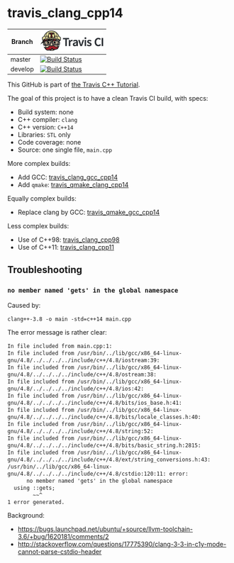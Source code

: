 # travis_clang_cpp14

Branch|[![Travis CI logo](TravisCI.png)](https://travis-ci.org)
---|---
master|[![Build Status](https://travis-ci.org/richelbilderbeek/travis_clang_cpp14.svg?branch=master)](https://travis-ci.org/richelbilderbeek/travis_clang_cpp14)
develop|[![Build Status](https://travis-ci.org/richelbilderbeek/travis_clang_cpp14.svg?branch=develop)](https://travis-ci.org/richelbilderbeek/travis_clang_cpp14)

This GitHub is part of [the Travis C++ Tutorial](https://github.com/richelbilderbeek/travis_cpp_tutorial).

The goal of this project is to have a clean Travis CI build, with specs:

 * Build system: none
 * C++ compiler: `clang`
 * C++ version: `C++14`
 * Libraries: `STL` only
 * Code coverage: none
 * Source: one single file, `main.cpp`

More complex builds:

 * Add GCC: [travis_clang_gcc_cpp14](https://www.github.com/richelbilderbeek/travis_clang_gcc_cpp14)
 * Add `qmake`: [travis_qmake_clang_cpp14](https://www.github.com/richelbilderbeek/travis_qmake_clang_cpp14)

Equally complex builds:

 * Replace clang by GCC: [travis_qmake_gcc_cpp14](https://www.github.com/richelbilderbeek/travis_qmake_gcc_cpp14)

Less complex builds:

 * Use of C++98: [travis_clang_cpp98](https://www.github.com/richelbilderbeek/travis_clang_cpp98)
 * Use of C++11: [travis_clang_cpp11](https://www.github.com/richelbilderbeek/travis_clang_cpp11)

## Troubleshooting

### `no member named 'gets' in the global namespace`

Caused by:

```
clang++-3.8 -o main -std=c++14 main.cpp
```

The error message is rather clear:

```
In file included from main.cpp:1:
In file included from /usr/bin/../lib/gcc/x86_64-linux-gnu/4.8/../../../../include/c++/4.8/iostream:39:
In file included from /usr/bin/../lib/gcc/x86_64-linux-gnu/4.8/../../../../include/c++/4.8/ostream:38:
In file included from /usr/bin/../lib/gcc/x86_64-linux-gnu/4.8/../../../../include/c++/4.8/ios:42:
In file included from /usr/bin/../lib/gcc/x86_64-linux-gnu/4.8/../../../../include/c++/4.8/bits/ios_base.h:41:
In file included from /usr/bin/../lib/gcc/x86_64-linux-gnu/4.8/../../../../include/c++/4.8/bits/locale_classes.h:40:
In file included from /usr/bin/../lib/gcc/x86_64-linux-gnu/4.8/../../../../include/c++/4.8/string:52:
In file included from /usr/bin/../lib/gcc/x86_64-linux-gnu/4.8/../../../../include/c++/4.8/bits/basic_string.h:2815:
In file included from /usr/bin/../lib/gcc/x86_64-linux-gnu/4.8/../../../../include/c++/4.8/ext/string_conversions.h:43:
/usr/bin/../lib/gcc/x86_64-linux-gnu/4.8/../../../../include/c++/4.8/cstdio:120:11: error: 
      no member named 'gets' in the global namespace
  using ::gets;
        ~~^
1 error generated.
```

Background:

 * https://bugs.launchpad.net/ubuntu/+source/llvm-toolchain-3.6/+bug/1620181/comments/2
 * http://stackoverflow.com/questions/17775390/clang-3-3-in-c1y-mode-cannot-parse-cstdio-header